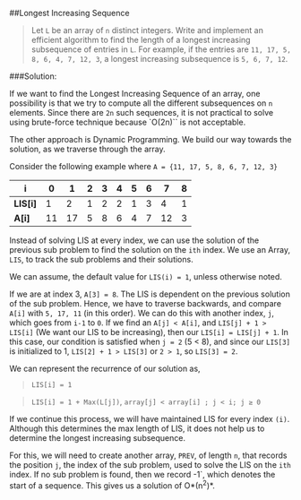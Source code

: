 ##Longest Increasing Sequence

>Let `L` be an array of `n` distinct integers. Write and implement an efficient algorithm to find the length of a longest increasing subsequence of entries in `L`. For example, if the entries are `11, 17, 5, 8, 6, 4, 7, 12, 3`, a longest increasing subsequence is `5, 6, 7, 12`.

###Solution:


If we want to find the Longest Increasing Sequence of an array, one possibility is that we try to compute all the different subsequences on `n` elements. Since there are `2n` such sequences, it is not practical to solve using brute-force technique because `O(2n)`` is not acceptable.

The other approach is Dynamic Programming. We build our way towards the solution, as we traverse through the array.

Consider the following example where `A = {11, 17, 5, 8, 6, 7, 12, 3}`

**i** | 0 | 1| 2 | 3 | 4 | 5 | 6 | 7 | 8
---|---|---|---|---|---|---|---|---|---|
**LIS[i]** | 1 | 2 | 1 | 2 | 2 | 1 | 3 | 4 | 1
**A[i]** | 11 | 17 | 5 | 8 | 6 | 4 | 7 | 12 | 3

Instead of solving LIS at every index, we can use the solution of the previous sub problem to find the solution on the `ith` index. We use an Array, `LIS`, to track the sub problems and their solutions.

  We can assume, the default value for `LIS(i) = 1`, unless otherwise noted.

  If we are at index 3, `A[3] = 8`. The LIS is dependent on the previous solution of the sub problem. Hence, we have to traverse backwards, and compare `A[i]` with `5, 17, 11` (in this order). We can do this with another index, `j`, which goes from `i-1` to `0`. If we find an `A[j] < A[i]`, and `LIS[j] + 1 > LIS[i]` (We want our LIS to be increasing), then our `LIS[i] = LIS[j] + 1`. In this case, our condition is satisfied when `j = 2` (5 < 8), and since our `LIS[3]` is initialized to 1, `LIS[2] + 1 > LIS[3]` or `2 > 1`, so `LIS[3] = 2`.

We can represent the recurrence of our solution as,
> `LIS[i] = 1`

>`LIS[i] = 1 + Max(L[j])`, `array[j] < array[i] ; j < i; j ≥ 0`

If we continue this process, we will have maintained LIS for every index `(i)`. Although this determines the max length of LIS, it does not help us to determine the longest increasing subsequence.

For this, we will need to create another array, `PREV`, of length `n`, that records the position `j`, the index of the sub problem, used to solve the LIS on the `ith` index. If no sub problem is found, then we record -1`, which denotes the start of a sequence. This gives us a solution of O*(n<sup>2</sup>)*.
